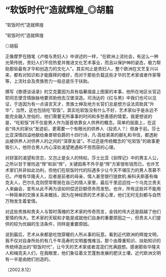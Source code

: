 # “软饭时代”造就辉煌_◎胡翦

“软饭时代”造就辉煌

“软饭时代”造就辉煌

◎胡翦

正像摩罗在随笔《卢梭与贵妇人》中讲述的一样，“在欧洲上流社会，有这么一种光荣传统，贵妇人们不但热爱并推进文化艺术事业，而且以保护神的姿态，极力帮助那些最有才华和创造力的文化人”。其实何止是贵妇人，整个欧洲在文艺复兴以来，都有对知识和才能膜拜的嗜好，而对于那些负载这些才华的艺术家或者作家等等，上流社会及贵族势力一般总是乐于扶助。

撰写《歌德谈话录》的艾克蔓因为具有临摹烟盒上图案的本事，他所在地区长官迈耶同志便含情脉脉地要资助他去汉堡深造。司汤达的《红与黑》中我们也可以见证，于连因为有一点语言天才，贵族士绅及地方长官们总是想方设法资助其“升华”，当然，这也包括吃“软饭”。其实吃软饭没有什么不好，艺术家似乎是永远不能完全融入世俗的，他们需要无所事事的时间和多愁善感的情爱。我更想说的是，“吃软饭”并不仅是男人作为面首依靠女人供养的概念。简单的层面上，在这些“伟大的家伙”发迹前，更需要一个有眼光的供养人（投资人？）侧身于前。莎士比亚深情四溢地献给桑普顿伯爵的十四行诗，凡·高给弟弟的献礼和书信，都透射出被供养人对供养人的之间的“深厚友谊”。不过还是传统概念的“吃软饭”的故事更吸引人，他符合男人内心深处渴望艳遇和不劳而获的心理。

对财富的渴望和贪恋，又岂止是女人的特权。莎士比亚《驯悍记》中的男主人公，之所以甘于冒险追“悍”和驯“悍”，关键因素不外乎是“悍”方家很有钱而已。也许艺术家们并非如此功利，但他们在软饭时代的际遇多少让今天不堪压力的男人羡慕不已。卢梭有华隆夫人，后者是前者的母亲、情人甚至银行提款机.柴科夫斯基有梅克夫人，巴尔扎克则惯常寄居在自己的情人家里，最后千里迢迢找一个乌克兰贵夫人来幽会，宣布从此不再为该如何偿还巨额债务而发愁。也许，所有这些并不能用一种简单的交换关系来概括，因为在神经质的艺术家心里，他们无时无刻都与自然万物发生着爱情。

对这些贵族和贵夫人与暂时落魄的艺术家的传奇而言，金钱的伟大还是超越了他们爱情的伟大。艺术家的天赋和才能是成就他们自身的重要原因之一，但贵夫人们提供的较为优越的生活条件，同样是重要原因。

说到最后，艺术从来都是吃饱穿暖的人所从事的玩意。看到近代欧洲的辉煌文明，我不仅对自身所处的有几千年高寿的文明羞愧难当。那个由尊重知识、扶助知识的传统缔造出的“软饭时代”，让今天的艺术家或者混混们充满遐想。感谢那些华隆夫人和梅克夫人们，在我眼里，他们象征着文艺蓬勃发展的肥沃土壤，近代欧洲文明有一半是由她们创造的。

（2002.8.12）